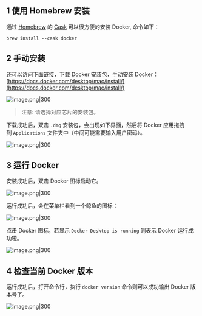 ## 1 使用 Homebrew 安装

通过 [Homebrew](https://brew.sh/) 的 [Cask](https://github.com/Homebrew/homebrew-cask) 可以很方便的安装 Docker, 命令如下：

```docker
brew install --cask docker
```

## 2 手动安装

还可以访问下面链接，下载 Docker 安装包，手动安装 Docker：
[https://docs.docker.com/desktop/mac/install/](https://docs.docker.com/desktop/mac/install/)

![image.png|300](https://my-obsidian-image.oss-cn-guangzhou.aliyuncs.com/2024/05/f2f774a665178fdbf8ee5eb64468931a.png)


> 注意: 请选择对应芯片的安装包。

下载成功后，双击 `.dmg` 安装包，会出现如下界面，然后将 Docker 应用拖拽到 `Applications` 文件夹中（中间可能需要输入用户密码）。

![image.png|300](https://my-obsidian-image.oss-cn-guangzhou.aliyuncs.com/2024/05/9e3330f3ae9e4fa4f646e9f5cee9061c.png)
## 3 运行 Docker

安装成功后，双击 Docker 图标启动它。

![image.png|300](https://my-obsidian-image.oss-cn-guangzhou.aliyuncs.com/2024/05/bb991d946fc5d85dc4375f618426360e.png)

运行成功后，会在菜单栏看到一个鲸鱼的图标：

![image.png|300](https://my-obsidian-image.oss-cn-guangzhou.aliyuncs.com/2024/05/4eedc1ddee9208ded9cd1056e1c69de7.png)


点击 Docker 图标，若显示 `Docker Desktop is running` 则表示 Docker 运行成功啦。

![image.png|300](https://my-obsidian-image.oss-cn-guangzhou.aliyuncs.com/2024/05/7e5353218f941442bf271dc23f90bc5a.png)

## 4 检查当前 Docker 版本

运行成功后，打开命令行，执行 `docker version` 命令则可以成功输出 Docker 版本号了。

![image.png|300](https://my-obsidian-image.oss-cn-guangzhou.aliyuncs.com/2024/05/02a3735dac8fc4a82917dc9a5f51cc0c.png)
